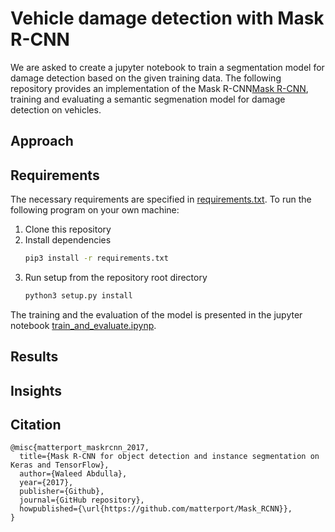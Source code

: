 
# Vehicle damage detection with Mask R-CNN
We are asked to create a jupyter notebook to train a segmentation model for damage detection based on the given training data.
The following repository provides an implementation of the Mask R-CNN[Mask R-CNN](https://github.com/matterport/Mask_RCNN), training and evaluating a semantic segmenation model for damage detection on vehicles.

## Approach

## Requirements
The necessary requirements are specified in [requirements.txt](https://github.com/lucabnf/damage-detection/blob/master/requirements.txt). To run the following program on your own machine: 
1. Clone this repository
2. Install dependencies
   ```bash
   pip3 install -r requirements.txt
   ```
3. Run setup from the repository root directory
    ```bash
    python3 setup.py install
    ``` 

The training and the evaluation of the model is presented in the jupyter notebook [train_and_evaluate.ipynp](https://github.com/lucabnf/damage-detection/blob/master/train_and_evaluate.ipynb).
## Results

## Insights

## Citation
```
@misc{matterport_maskrcnn_2017,
  title={Mask R-CNN for object detection and instance segmentation on Keras and TensorFlow},
  author={Waleed Abdulla},
  year={2017},
  publisher={Github},
  journal={GitHub repository},
  howpublished={\url{https://github.com/matterport/Mask_RCNN}},
}
```